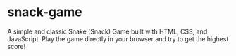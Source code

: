 # snack-game
A simple and classic Snake (Snack) Game built with HTML, CSS, and JavaScript. Play the game directly in your browser and try to get the highest score!
